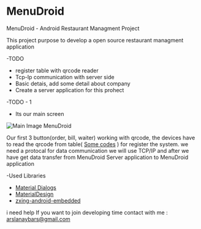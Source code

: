 # MenuDroid
MenuDroid - Android Restaurant Managment Project

This project purpose to develop a open source restaurant managment application

-TODO

* register table with qrcode reader
* Tcp-Ip communication with server side
* Basic detais, add some detail about company
* Create a server application for this prohect

-TODO - 1
- Its our main screen

![Main Image MenuDroid](https://github.com/arslanaybars/MenuDroid/blob/master/img/main_screen.png)


Our first 3 button(order, bill, waiter) working with qrcode, the devices have to read the qrcode from table( [Some codes](https://github.com/arslanaybars/MenuDroid/tree/master/img/qrCodes) ) for register the system.
we need a protocal for data communication we will use TCP/IP and after we have get data transfer from MenuDroid Server application to MenuDroid application

-Used Libraries
* [Material Dialogs](https://github.com/afollestad/material-dialogs)
* [MaterialDesign](https://github.com/arslanaybars/awesome-android-ui)
* [zxing-android-embedded](https://github.com/journeyapps/zxing-android-embedded)

i need help If you want to join developing time contact with me : arslanaybars@gmail.com

